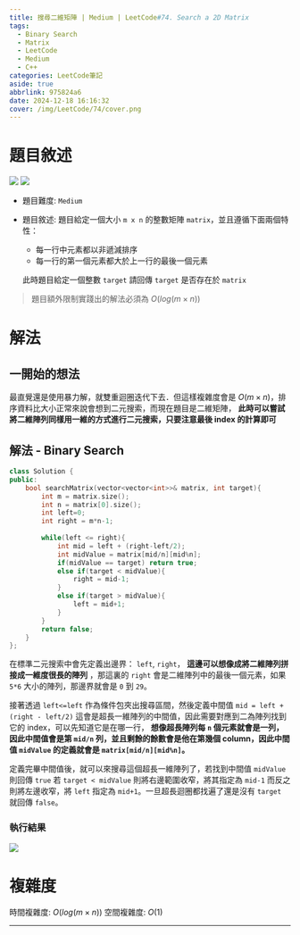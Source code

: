 ```yaml
---
title: 搜尋二維矩陣 | Medium | LeetCode#74. Search a 2D Matrix
tags:
  - Binary Search
  - Matrix
  - LeetCode
  - Medium
  - C++
categories: LeetCode筆記
aside: true
abbrlink: 975824a6
date: 2024-12-18 16:16:32
cover: /img/LeetCode/74/cover.png
---
```


# 題目敘述

![](/img/LeetCode/74/question1.jpeg)
![](/img/LeetCode/74/question2.jpeg)

- 題目難度: `Medium`
- 題目敘述: 題目給定一個大小 `m x n` 的整數矩陣 `matrix`，並且遵循下面兩個特性：
    -  每一行中元素都以非遞減排序
    -  每一行的第一個元素都大於上一行的最後一個元素
  
    此時題目給定一個整數 `target` 請回傳 `target` 是否存在於 `matrix`

> 題目額外限制實踐出的解法必須為 $O(log(m \times n))$ 

# 解法

## 一開始的想法

最直覺還是使用暴力解，就雙重迴圈迭代下去．但這樣複雜度會是 $O(m \times n)$，排序資料比大小正常來說會想到二元搜索，而現在題目是二維矩陣， **此時可以嘗試將二維陣列同樣用一維的方式進行二元搜索，只要注意最後 index 的計算即可**

## 解法 - Binary Search

```c++
class Solution {
public:
    bool searchMatrix(vector<vector<int>>& matrix, int target){
        int m = matrix.size();
        int n = matrix[0].size();
        int left=0;
        int right = m*n-1;
        
        while(left <= right){
            int mid = left + (right-left/2);
            int midValue = matrix[mid/n][mid%n];
            if(midValue == target) return true;
            else if(target < midValue){
                right = mid-1;
            }
            else if(target > midValue){
                left = mid+1;
            }
        }
        return false;
    }
};
```

在標準二元搜索中會先定義出邊界： `left`, `right`， **這邊可以想像成將二維陣列拼接成一維度很長的陣列** ，那這裏的 `right` 會是二維陣列中的最後一個元素，如果 `5*6` 大小的陣列，那邊界就會是 `0` 到 `29`。

接著透過 `left<=left` 作為條件包夾出搜尋區間，然後定義中間值 `mid = left + (right - left/2)` 這會是超長一維陣列的中間值，因此需要對應到二為陣列找到它的 index，可以先知道它是在哪一行， **想像超長陣列每 `n` 個元素就會是一列，因此中間值會是第 `mid/n` 列，並且剩餘的餘數會是他在第幾個 column，因此中間值 `midValue` 的定義就會是 `matrix[mid/n][mid%n]`。** 

定義完畢中間值後，就可以來搜尋這個超長一維陣列了，若找到中間值 `midValue` 則回傳 `true` 若 `target < midValue` 則將右邊範圍收窄，將其指定為 `mid-1` 而反之則將左邊收窄，將 `left` 指定為 `mid+1`。一旦超長迴圈都找遍了還是沒有 `target` 就回傳 `false`。

### 執行結果

![](/img/LeetCode/74/result.jpeg)

# 複雜度

時間複雜度: $O(log(m \times n))$
空間複雜度: $O(1)$

---
